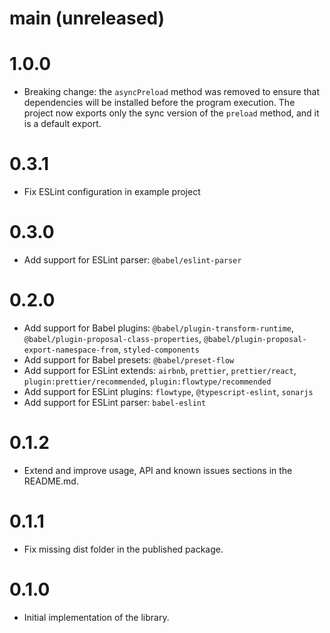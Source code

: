 # main (unreleased)

# 1.0.0
- Breaking change: the `asyncPreload` method was removed to ensure that dependencies will be installed before the program execution. The project now exports only the sync version of the `preload` method, and it is a default export. 

# 0.3.1
- Fix ESLint configuration in example project

# 0.3.0
- Add support for ESLint parser: `@babel/eslint-parser`

# 0.2.0
- Add support for Babel plugins: `@babel/plugin-transform-runtime`, `@babel/plugin-proposal-class-properties`, `@babel/plugin-proposal-export-namespace-from`, `styled-components`
- Add support for Babel presets: `@babel/preset-flow`
- Add support for ESLint extends: `airbnb`, `prettier`, `prettier/react`, `plugin:prettier/recommended`, `plugin:flowtype/recommended`
- Add support for ESLint plugins: `flowtype`, `@typescript-eslint`, `sonarjs`
- Add support for ESLint parser: `babel-eslint`

# 0.1.2
- Extend and improve usage, API and known issues sections in the README.md. 

# 0.1.1
- Fix missing dist folder in the published package.

# 0.1.0
- Initial implementation of the library.
